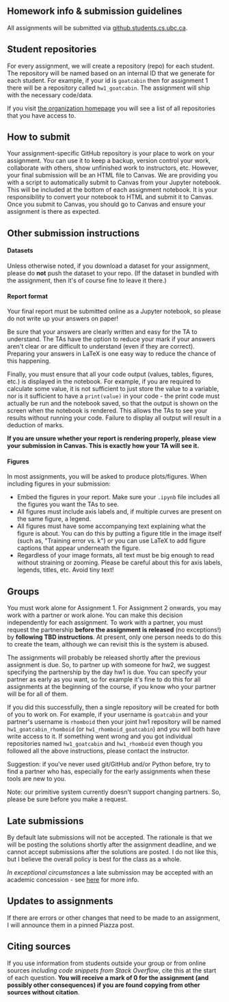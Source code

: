 ## Homework info & submission guidelines

All assignments will be submitted via [github.students.cs.ubc.ca](https://github.students.cs.ubc.ca/).

## Student repositories
For every assignment, we will create a repository (repo) for each student. The repository will be named based on an internal ID
that we generate for each student. For example, 
if your id is `goatcabin` then for assignment 1 there will be a repository called
`hw1_goatcabin`. The assignment will ship with the necessary code/data.

If you visit [the organization homepage](https://github.students.cs.ubc.ca/cpsc330-2020w-t1) you will see a list of all repositories that you have access to.

## How to submit

Your assignment-specific GitHub repository is your place to work on your assignment. You can use it to keep a backup, version control your work,
collaborate with others, show unfinished work to instructors, etc. However, your final submission will be an HTML file to Canvas. We are providing you with a script to automatically submit to Canvas from your Jupyter notebook. This will be included at the bottom of each assignment notebook. It is your responsibility
to convert your notebook to HTML and submit it to Canvas. Once you submit to Canvas, you should go to Canvas and ensure your assignment is there as expected.

## Other submission instructions

#### Datasets

Unless otherwise noted, if you download a dataset for your assignment, please do **not** push the dataset to your repo. (If the dataset in bundled with the assignment, then it's of course fine to leave it there.)

#### Report format

Your final report must be submitted online as a Jupyter notebook, so please do not write up your answers on paper! 

Be sure that your answers are clearly written and easy for the TA to understand. The TAs have the option to reduce your mark if your answers aren't clear or are difficult to understand (even if they are correct). Preparing your answers in LaTeX is one easy way to reduce the chance of this happening.

Finally, you must ensure that all your code output (values, tables, figures, etc.) is displayed in the notebook. For example, if you are required to calculate some value, it is not sufficient to just store the value to a variable, nor is it sufficient to have a `print(value)` in your code - the print code must actually be run and the notebook saved, so that the output is shown on the screen when the notebook is rendered. This allows the TAs to see your results without running your code. Failure to display all output will result in a deduction of marks.

**If you are unsure whether your report is rendering properly, please view your submission in Canvas. This is exactly how your TA will see it.**

#### Figures

In most assignments, you will be asked to produce plots/figures. When including figures in your submission:

- Embed the figures in your report. Make sure your `.ipynb` file includes all the figures you want the TAs to see.
- All figures must include axis labels and, if multiple curves are present on the same figure, a legend.
- All figures must have some accompanying text explaining what the figure is about. You can do this by putting a figure title in the image itself (such as, "Training error vs. k") or you can use LaTeX to add figure captions that appear underneath the figure.
- Regardless of your image formats, all text must be big enough to read without straining or zooming. Please be careful about this for axis labels, legends, titles, etc. Avoid tiny text!

## Groups
You must work alone for Assignment 1. For Assignment 2 onwards, you may work with a partner or work alone. You can make this decision independently for each assignment. To work with a partner, you must request the partnership **before the assignment is released** (no exceptions!) by **following TBD instructions**.  At present, only one person needs to do this to create the team, although we can revisit this is the system is abused. 

The assignments will probably be released shortly after the previous assignment is due. So, to partner up with someone for hw2, we suggest specifying the partnership by the day hw1 is due. You can specify your partner as early as you want, so for example it's fine to do this for all assignments at the beginning of the course, if you know who your partner will be for all of them.

If you did this successfully, then a single repository will be created for both of you to work on. For example, if your username is `goatcabin` and your partner's username is `rhomboid` then your joint hw1 repository will be named `hw1_goatcabin_rhomboid` (or `hw1_rhomboid_goatcabin`) and you will both have write access to it. If something went wrong and you got individual repositories named `hw1_goatcabin` and `hw1_rhomboid` even though you followed all the above instructions, please contact the instructor.

Suggestion: if you've never used git/GitHub and/or Python before, try to find a partner who has, especially for the early assignments when these tools are new to you.

Note: our primitive system currently doesn't support changing partners. So, please be sure before you make a request.

## Late submissions

By default late submissions will not be accepted. The rationale is that we will be posting the solutions shortly after the assignment deadline, and we cannot accept submissions after the solutions are posted. I do not like this, but I believe the overall policy is best for the class as a whole.

_In exceptional circumstances_ a late submission may be accepted with an academic concession - see [here](https://github.com/UBC-CS/cpsc330/blob/master/docs/course_info.md#academic-concessions) for more info.

## Updates to assignments

If there are errors or other changes that need to be made to an assignment, I will announce them in a pinned Piazza post.

## Citing sources
If you use information from students outside your group or from online sources _including code snippets from Stack Overflow_, cite this at the start of each question. **You will receive a mark of 0 for the assignment (and possibly other consequences) if you are found copying from other sources without citation**.

